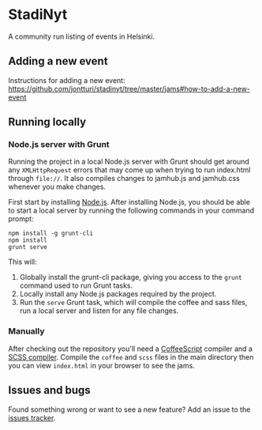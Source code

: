 # StadiNyt

A community run listing of events in Helsinki.

## Adding a new event

Instructions for adding a new event: <https://github.com/jontturi/stadinyt/tree/master/jams#how-to-add-a-new-event>

## Running locally

### Node.js server with Grunt
Running the project in a local Node.js server with Grunt should get around any `XMLHttpRequest` errors that may come up when trying to run index.html through `file://`. It also compiles changes to jamhub.js and jamhub.css whenever you make changes.

First start by installing [Node.js](http://nodejs.org/). After installing Node.js, you should be able to start a local server by running the following commands in your command prompt:

    npm install -g grunt-cli
    npm install
    grunt serve

This will:

1. Globally install the grunt-cli package, giving you access to the `grunt` command used to run Grunt tasks.
2. Locally install any Node.js packages required by the project.
3. Run the `serve` Grunt task, which will compile the coffee and sass files, run a local server and listen for any file changes.

### Manually
After checking out the repository you'll need a
[CoffeeScript](http://coffeescript.org/) compiler and a [SCSS
compiler](http://sass-lang.com/). Compile the `coffee` and `scss` files in the
main directory then you can view `index.html` in your browser to see the jams.

## Issues and bugs

Found something wrong or want to see a new feature? Add an issue to the [issues
tracker](https://github.com/jontturi/stadinyt/issues).
